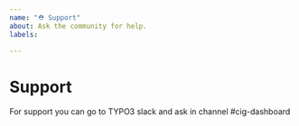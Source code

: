 ```yaml
---
name: "⛑ Support"
about: Ask the community for help.
labels:

---
```


# Support

For support you can go to TYPO3 slack and ask in channel #cig-dashboard
